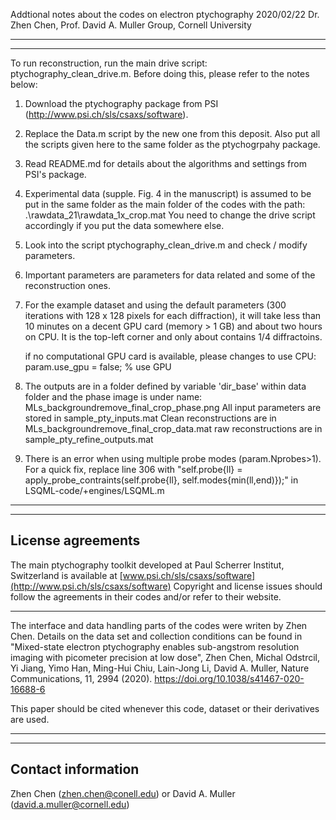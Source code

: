 Addtional notes about the codes on electron ptychography
2020/02/22 Dr. Zhen Chen, Prof. David A. Muller Group, Cornell University
	 
----------------------
----------------------
To run reconstruction, run the main drive script: ptychography_clean_drive.m. Before doing this, please refer to the notes below:
 
1. Download the ptychography package from PSI (http://www.psi.ch/sls/csaxs/software).

2. Replace the Data.m script by the new one from this deposit. Also put all the scripts given here to the same folder as the ptychogrpahy package.

3. Read README.md for details about the algorithms and settings from PSI's package. 

4. Experimental data (supple. Fig. 4 in the manuscript) is assumed to be put in the same folder as the main folder of the codes with the path: 
    .\rawdata_21\rawdata_1x_crop.mat
	You need to change the drive script accordingly if you put the data somewhere else.
		
5. Look into the script ptychography_clean_drive.m and check / modify parameters.

6. Important parameters are parameters for data related and some of the reconstruction ones.

7. For the example dataset and using the default parameters (300 iterations with 128 x 128 pixels for each diffraction), 
   it will take less than 10 minutes on a decent GPU card (memory > 1 GB) and about two hours on CPU.
   It is the top-left corner and only about contains 1/4 diffractoins. 
   
   if no computational GPU card is available, please changes to use CPU:
   param.use_gpu = false; % use GPU
   
8. The outputs are in a folder defined by variable 'dir_base' within data folder and the phase image is under name:
     MLs_backgroundremove_final_crop_phase.png
	 All input parameters are stored in sample_pty_inputs.mat 
	 Clean reconstructions are in MLs_backgroundremove_final_crop_data.mat
	 raw reconstructions are in sample_pty_refine_outputs.mat

9. There is an error when using multiple probe modes (param.Nprobes>1). 
For a quick fix, replace line 306 with "self.probe{ll} = apply_probe_contraints(self.probe{ll}, self.modes{min(ll,end)});" in LSQML-code/+engines/LSQML.m
----------------------
----------------------

License agreements
----------------------

The main ptychography toolkit developed at Paul Scherrer Institut, Switzerland is available at
 [www.psi.ch/sls/csaxs/software](http://www.psi.ch/sls/csaxs/software)
Copyright and license issues should follow the agreements in their codes and/or refer to their website. 

-----------------------
The interface and data handling parts of the codes were writen by Zhen Chen. 
Details on the data set and collection conditions can be found in
"Mixed-state electron ptychography enables sub-angstrom resolution imaging with picometer precision at low dose",
Zhen Chen, Michal Odstrcil, Yi Jiang, Yimo Han, Ming-Hui Chiu, Lain-Jong Li, David A. Muller, Nature Communications, 11, 2994 (2020).
https://doi.org/10.1038/s41467-020-16688-6

This paper should be cited whenever this code, dataset or their derivatives are used.
 
----------------------
----------------------

Contact information
----------------------
Zhen Chen (zhen.chen@conell.edu) or David A. Muller (david.a.muller@cornell.edu)
